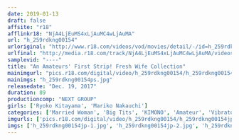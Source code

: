 ```yaml
---
date: 2019-01-13
draft: false
affsite: "r18"
afflinkr18: "NjA4LjEuMS4xLjAuMC4wLjAuMA"
url: "h_259rdkng00154"
urloriginal: "http://www.r18.com/videos/vod/movies/detail/-/id=h_259rdkng00154"
urlfinal: "http://media.r18.com/track/NjA4LjEuMS4xLjAuMC4wLjAuMA/videos/vod/movies/detail/-/id=h_259rdkng00154"
samplevid: "----"
title: "An Amateurs' First Strip! Fresh Wife Collection"
mainimgurl: "pics.r18.com/digital/video/h_259rdkng00154/h_259rdkng00154ps.jpg"
mainimgs: "h_259rdkng00154ps.jpg"
releasedate: "Dec. 19, 2017"
duration: 89
productioncomp: "NEXT GROUP"
girls: ['Ryoko Kitayama', 'Mariko Nakauchi']
categories: ['Married Woman', 'Big Tits', 'KIMONO', 'Amateur', 'Vibrator']
imgurls: ['pics.r18.com/digital/video/h_259rdkng00154/h_259rdkng00154jp-1.jpg', 'pics.r18.com/digital/video/h_259rdkng00154/h_259rdkng00154jp-2.jpg', 'pics.r18.com/digital/video/h_259rdkng00154/h_259rdkng00154jp-3.jpg', 'pics.r18.com/digital/video/h_259rdkng00154/h_259rdkng00154jp-4.jpg', 'pics.r18.com/digital/video/h_259rdkng00154/h_259rdkng00154jp-5.jpg', 'pics.r18.com/digital/video/h_259rdkng00154/h_259rdkng00154jp-6.jpg', 'pics.r18.com/digital/video/h_259rdkng00154/h_259rdkng00154jp-7.jpg', 'pics.r18.com/digital/video/h_259rdkng00154/h_259rdkng00154jp-8.jpg', 'pics.r18.com/digital/video/h_259rdkng00154/h_259rdkng00154jp-9.jpg', 'pics.r18.com/digital/video/h_259rdkng00154/h_259rdkng00154jp-10.jpg', 'pics.r18.com/digital/video/h_259rdkng00154/h_259rdkng00154jp-11.jpg', 'pics.r18.com/digital/video/h_259rdkng00154/h_259rdkng00154jp-12.jpg', 'pics.r18.com/digital/video/h_259rdkng00154/h_259rdkng00154jp-13.jpg', 'pics.r18.com/digital/video/h_259rdkng00154/h_259rdkng00154jp-14.jpg', 'pics.r18.com/digital/video/h_259rdkng00154/h_259rdkng00154jp-15.jpg', 'pics.r18.com/digital/video/h_259rdkng00154/h_259rdkng00154jp-16.jpg', 'pics.r18.com/digital/video/h_259rdkng00154/h_259rdkng00154jp-17.jpg', 'pics.r18.com/digital/video/h_259rdkng00154/h_259rdkng00154jp-18.jpg', 'pics.r18.com/digital/video/h_259rdkng00154/h_259rdkng00154jp-19.jpg', 'pics.r18.com/digital/video/h_259rdkng00154/h_259rdkng00154jp-20.jpg']
imgs: ['h_259rdkng00154jp-1.jpg', 'h_259rdkng00154jp-2.jpg', 'h_259rdkng00154jp-3.jpg', 'h_259rdkng00154jp-4.jpg', 'h_259rdkng00154jp-5.jpg', 'h_259rdkng00154jp-6.jpg', 'h_259rdkng00154jp-7.jpg', 'h_259rdkng00154jp-8.jpg', 'h_259rdkng00154jp-9.jpg', 'h_259rdkng00154jp-10.jpg', 'h_259rdkng00154jp-11.jpg', 'h_259rdkng00154jp-12.jpg', 'h_259rdkng00154jp-13.jpg', 'h_259rdkng00154jp-14.jpg', 'h_259rdkng00154jp-15.jpg', 'h_259rdkng00154jp-16.jpg', 'h_259rdkng00154jp-17.jpg', 'h_259rdkng00154jp-18.jpg', 'h_259rdkng00154jp-19.jpg', 'h_259rdkng00154jp-20.jpg']
---
```

